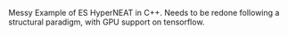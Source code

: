 Messy Example of ES HyperNEAT in C++. Needs to be redone following a structural paradigm, with GPU support on tensorflow.
